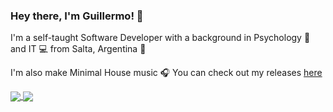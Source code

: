 ### Hey there, I'm Guillermo! 👋

I'm a self-taught Software Developer with a background in Psychology 🧠 and IT 💻 from Salta, Argentina 🧉

I'm also make Minimal House music 🎧 You can check out my releases [here](https://soundcloud.com/awsiproject)

<a href="#">
  <img align="center" src="https://github-readme-stats.vercel.app/api?username=dieguezguille&show_icons=true&hide=prs,contribs&count_private=true&theme=onedark" />
</a>
<a href="#">
  <img align="center" src="https://github-readme-stats.vercel.app/api/top-langs/?username=dieguezguille&hide=ShaderLab,HLSL&layout=compact&theme=onedark" />
</a>
